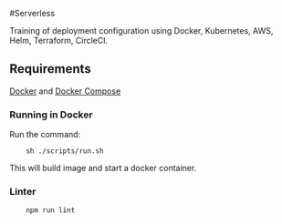 #Serverless

Training of deployment configuration using Docker, Kubernetes, AWS, Helm, Terraform, CircleCI.

## Requirements
[Docker](https://docs.docker.com/engine/installation/) and [Docker Compose](https://docs.docker.com/compose/install/)

### Running in Docker


Run the command:

```
    sh ./scripts/run.sh
```

This will build image and start a docker container.

### Linter

```
    npm run lint
```
